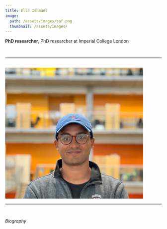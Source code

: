 ```yaml
---
title: Ella Ishmael
image: 
  path: /assets/images/saf.png 
  thumbnail: /assets/images/
---
```


**PhD researcher**, PhD researcher at Imperial College London

<br>

***

<br>


<img src ="/assets/images/kd.jpg" width="444" heigth="444">


<br>

***

<br>


*Biography*



